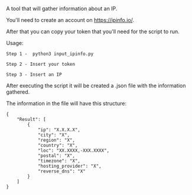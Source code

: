 A tool that will gather information about an IP.

You'll need to create an account on https://ipinfo.io/.

After that you can copy your token that you'll need for the script to run.

Usage:

	Step 1 -  python3 input_ipinfo.py
	
	Step 2 - Insert your token
	
	Step 3 - Insert an IP
	

After executing the script it will be created a .json file with the information gathered.

The information in the file will have this structure:

	{
		"Result": [
		    {
		        "ip": "X.X.X.X",
		        "city": "X",
		        "region": "X",
		        "country": "X",
		        "loc": "XX.XXXX,-XXX.XXXX",
		        "postal": "X",
		        "timezone": "X",
		        "hosting_provider": "X",
		        "reverse_dns": "X"
		    }
		]
	}


